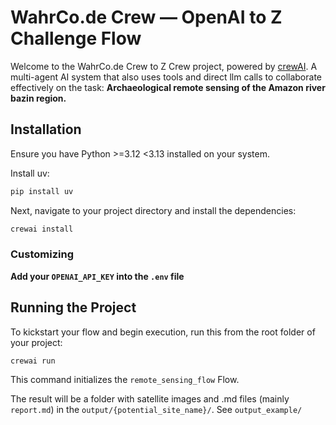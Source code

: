 # WahrCo.de Crew — OpenAI to Z Challenge Flow

Welcome to the WahrCo.de Crew to Z Crew project, powered by [crewAI](https://crewai.com). 
A multi-agent AI system that also uses tools and direct llm calls to collaborate effectively on the task: 
**Archaeological remote sensing of the Amazon river bazin region.**

## Installation

Ensure you have Python >=3.12 <3.13 installed on your system. 

Install uv:

```bash
pip install uv
```

Next, navigate to your project directory and install the dependencies:

```bash
crewai install
```

### Customizing

**Add your `OPENAI_API_KEY` into the `.env` file**

## Running the Project

To kickstart your flow and begin execution, run this from the root folder of your project:

```bash
crewai run
```

This command initializes the `remote_sensing_flow` Flow.

The result will be a folder with satellite images and .md files (mainly `report.md`) in the `output/{potential_site_name}/`.
See `output_example/`
